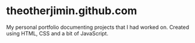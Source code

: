 # theotherjimin.github.com
My personal portfolio documenting projects that I had worked on. Created using HTML, CSS and a bit of JavaScript.
